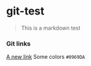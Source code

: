 # git-test

> This is a markdown test

### Git links

[A new link]("Google.com")
Some colors `#0969DA`
